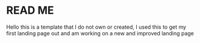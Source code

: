<h1> READ ME </h1>

<p> Hello this is a template that I do not own or created, I used this to get my first landing page out and am working on a new and improved landing page</p>
